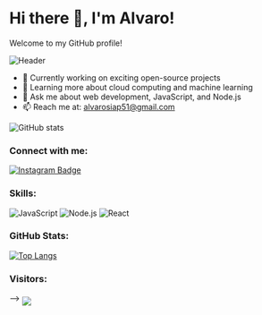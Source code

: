 # Hi there 👋, I'm Alvaro!
Welcome to my GitHub profile!

![Header](https://i.giphy.com/media/v1.Y2lkPTc5MGI3NjExejg2NHlqOHBqMXp6eHNkbjB2NDNreXR0cnhmY2xqNXRzcjYxcmU1bCZlcD12MV9pbnRlcm5hbF9naWZfYnlfaWQmY3Q9Zw/jUckyQVjuHNx9vXUtv/giphy.gif)

- 🔭 Currently working on exciting open-source projects
- 🌱 Learning more about cloud computing and machine learning
- 💬 Ask me about web development, JavaScript, and Node.js
- 📫 Reach me at: alvarosiap51@gmail.com

![GitHub stats](https://github-readme-stats.vercel.app/api?username=Varo-Amv&show_icons=true&theme=dark)

### Connect with me:
[![Instagram Badge](https://img.shields.io/badge/-varo.mz-blue?style=flat-square&logo=Instagram&logoColor=white&link=https://instagram.com/varo.mz)](https://instagram.com/varo.mz)

### Skills:
![JavaScript](https://img.shields.io/badge/-JavaScript-black?style=flat-square&logo=javascript)
![Node.js](https://img.shields.io/badge/-Nodejs-c0ebd?style=flat-square&logo=Node.js)
![React](https://img.shields.io/badge/-React-blue?style=flat-square&logo=react)

### GitHub Stats:
[![Top Langs](https://github-readme-stats.vercel.app/api/top-langs/?username=Varo-Amv&layout=compact)](https://github.com/anuraghazra/github-readme-stats)

### Visitors:
 -->    <img align="middle" src="https://profile-counter.glitch.me/Varo-Amv/count.svg" />
</p>
